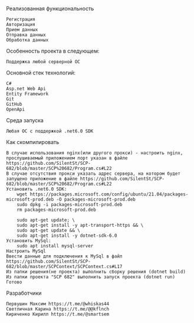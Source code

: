 Реализованная функциональность

    Регистрация
    Авторизация
    Прием данных
    Отправка данных
    Обработка данных

Особенность проекта в следующем:

    Поддержка любой серверной ОС

Основной стек технологий:

    C# 
    Asp.net Web Api
    Entity Framework
    Git
    GitHub
    OpenApi


Среда запуска
    
    Любая ОС с поддержкой .net6.0 SDK
    
Как скомпилировать

    В случае использования nginx(или другого прокси) - настроить nginx, прослушиваемый приложением порт указан в файле https://github.com/SilentSt/SCP-682/blob/master/SCP%20682/Program.cs#L22
    В случае отсутствия прокси указать адрес сервера, на котором будет запущено приложение в файле https://github.com/SilentSt/SCP-682/blob/master/SCP%20682/Program.cs#L22
    Установить .net6.0 SDK:
        wget https://packages.microsoft.com/config/ubuntu/21.04/packages-microsoft-prod.deb -O packages-microsoft-prod.deb
        sudo dpkg -i packages-microsoft-prod.deb
        rm packages-microsoft-prod.deb
        
        sudo apt-get update; \
        sudo apt-get install -y apt-transport-https && \
        sudo apt-get update && \
        sudo apt-get install -y dotnet-sdk-6.0
    Установить MySql:
        sudo apt install mysql-server
    Настроить MySql
    Ввести данные для подключения к MySql в файл https://github.com/SilentSt/SCP-682/blob/master/SCPContext/SCPContext.cs#L17
    Из папки решения(не проекта) выполнить сборку решения (dotnet build)
    Из папки проекта "SCP 682" выполнить запуск проекта (dotnet run)
    Готово

Разработчики

    Первушин Максим https://t.me/@whiskas44
    Светличная Карина https://t.me/@@kflnch   
    Кириченко Кирилл https://t.me/@smartsem

